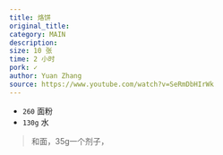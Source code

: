 ```yaml
---
title: 烙饼
original_title: 
category: MAIN
description: 
size: 10 张
time: 2 小时 
pork: ✓
author: Yuan Zhang
source: https://www.youtube.com/watch?v=SeRmDbHIrWk
---
```


* `260` 面粉
* `130g` 水

> 和面，35g一个剂子，

